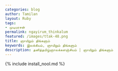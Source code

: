 ```yaml
---    
categories: blog    
author: Tamilan  
layout: Ruby  
tags:  
- முடியரசன்
permalink: ngayirum_thinkalum
featured: /images/ttak-48.png  
title: ஞாயிறும் திங்களும்
keywords: இலக்கியம், ஞாயிறும் திங்களும்
description: தனித்தமிழ்ஞாலக்களஞ்சியம் | ஞாயிறும் திங்களும்
--- 
```


{% include install_nool.md %}


